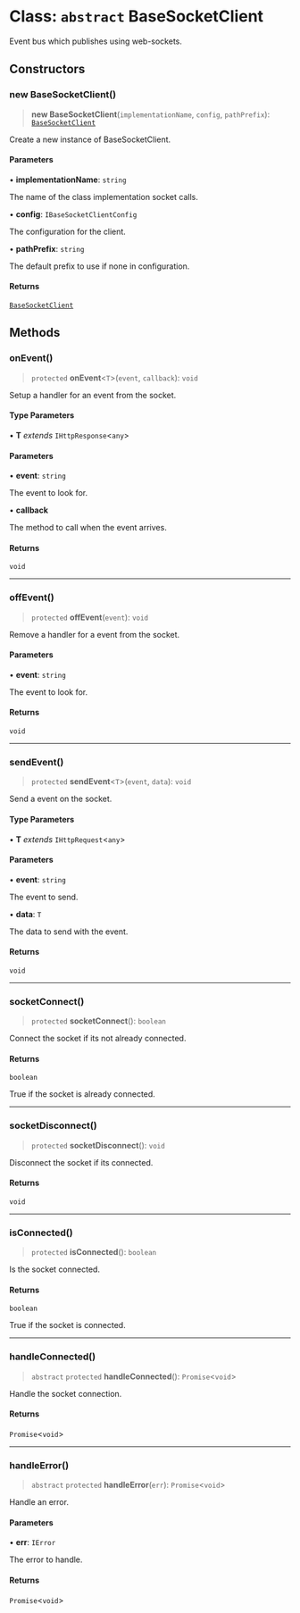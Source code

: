 # Class: `abstract` BaseSocketClient

Event bus which publishes using web-sockets.

## Constructors

### new BaseSocketClient()

> **new BaseSocketClient**(`implementationName`, `config`, `pathPrefix`): [`BaseSocketClient`](BaseSocketClient.md)

Create a new instance of BaseSocketClient.

#### Parameters

• **implementationName**: `string`

The name of the class implementation socket calls.

• **config**: `IBaseSocketClientConfig`

The configuration for the client.

• **pathPrefix**: `string`

The default prefix to use if none in configuration.

#### Returns

[`BaseSocketClient`](BaseSocketClient.md)

## Methods

### onEvent()

> `protected` **onEvent**\<`T`\>(`event`, `callback`): `void`

Setup a handler for an event from the socket.

#### Type Parameters

• **T** *extends* `IHttpResponse`\<`any`\>

#### Parameters

• **event**: `string`

The event to look for.

• **callback**

The method to call when the event arrives.

#### Returns

`void`

***

### offEvent()

> `protected` **offEvent**(`event`): `void`

Remove a handler for a event from the socket.

#### Parameters

• **event**: `string`

The event to look for.

#### Returns

`void`

***

### sendEvent()

> `protected` **sendEvent**\<`T`\>(`event`, `data`): `void`

Send a event on the socket.

#### Type Parameters

• **T** *extends* `IHttpRequest`\<`any`\>

#### Parameters

• **event**: `string`

The event to send.

• **data**: `T`

The data to send with the event.

#### Returns

`void`

***

### socketConnect()

> `protected` **socketConnect**(): `boolean`

Connect the socket if its not already connected.

#### Returns

`boolean`

True if the socket is already connected.

***

### socketDisconnect()

> `protected` **socketDisconnect**(): `void`

Disconnect the socket if its connected.

#### Returns

`void`

***

### isConnected()

> `protected` **isConnected**(): `boolean`

Is the socket connected.

#### Returns

`boolean`

True if the socket is connected.

***

### handleConnected()

> `abstract` `protected` **handleConnected**(): `Promise`\<`void`\>

Handle the socket connection.

#### Returns

`Promise`\<`void`\>

***

### handleError()

> `abstract` `protected` **handleError**(`err`): `Promise`\<`void`\>

Handle an error.

#### Parameters

• **err**: `IError`

The error to handle.

#### Returns

`Promise`\<`void`\>
